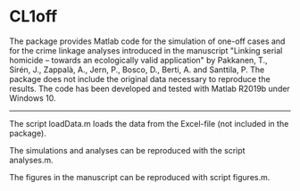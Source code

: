 # CL1off

The package provides Matlab code for the simulation of one-off cases and for the crime linkage analyses introduced in the manuscript "Linking serial homicide – towards an ecologically valid application" by Pakkanen, T., Sirén, J., Zappalà, A., Jern, P., Bosco, D., Berti, A. and Santtila, P. The package does not include the original data necessary to reproduce the results. The code has been developed and tested with Matlab R2019b under Windows 10. 

-------

The script loadData.m loads the data from the Excel-file (not included in the package).

The simulations and analyses can be reproduced with the script analyses.m.

The figures in the manuscript can be reproduced with script figures.m.